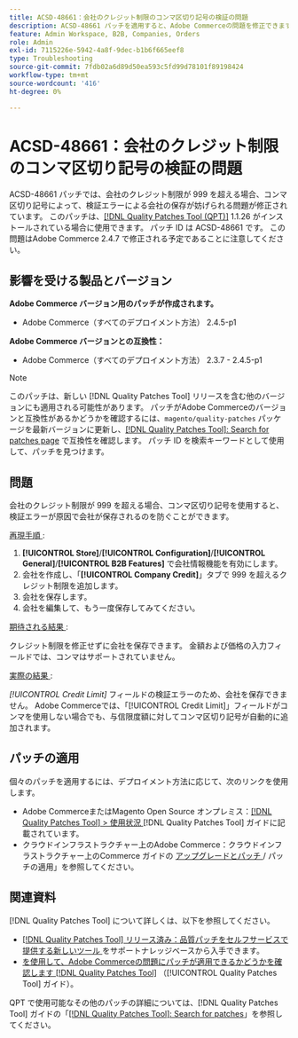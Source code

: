 ```yaml
---
title: ACSD-48661：会社のクレジット制限のコンマ区切り記号の検証の問題
description: ACSD-48661 パッチを適用すると、Adobe Commerceの問題を修正できます。この問題では、会社のクレジット制限が 999 を超える場合、コンマ区切り記号を使用すると、検証エラーが原因で会社を保存することができません。
feature: Admin Workspace, B2B, Companies, Orders
role: Admin
exl-id: 7115226e-5942-4a8f-9dec-b1b6f665eef8
type: Troubleshooting
source-git-commit: 7fdb02a6d89d50ea593c5fd99d78101f89198424
workflow-type: tm+mt
source-wordcount: '416'
ht-degree: 0%

---
```


# ACSD-48661：会社のクレジット制限のコンマ区切り記号の検証の問題

ACSD-48661 パッチでは、会社のクレジット制限が 999 を超える場合、コンマ区切り記号によって、検証エラーによる会社の保存が妨げられる問題が修正されています。 このパッチは、[[!DNL Quality Patches Tool (QPT)]](https://experienceleague.adobe.com/ja/docs/commerce-operations/tools/quality-patches-tool/quality-patches-tool-to-self-serve-quality-patches) 1.1.26 がインストールされている場合に使用できます。 パッチ ID は ACSD-48661 です。 この問題はAdobe Commerce 2.4.7 で修正される予定であることに注意してください。

## 影響を受ける製品とバージョン

**Adobe Commerce バージョン用のパッチが作成されます。**

* Adobe Commerce（すべてのデプロイメント方法） 2.4.5-p1

**Adobe Commerce バージョンとの互換性：**

* Adobe Commerce（すべてのデプロイメント方法） 2.3.7 - 2.4.5-p1

>[!NOTE]
>
>このパッチは、新しい [!DNL Quality Patches Tool] リリースを含む他のバージョンにも適用される可能性があります。 パッチがAdobe Commerceのバージョンと互換性があるかどうかを確認するには、`magento/quality-patches` パッケージを最新バージョンに更新し、[[!DNL Quality Patches Tool]: Search for patches page](https://experienceleague.adobe.com/tools/commerce-quality-patches/index.html?lang=ja) で互換性を確認します。 パッチ ID を検索キーワードとして使用して、パッチを見つけます。

## 問題

会社のクレジット制限が 999 を超える場合、コンマ区切り記号を使用すると、検証エラーが原因で会社が保存されるのを防ぐことができます。

<u> 再現手順 </u>:

1. **[!UICONTROL Store]**/**[!UICONTROL Configuration]**/**[!UICONTROL General]**/**[!UICONTROL B2B Features]** で会社情報機能を有効にします。
1. 会社を作成し、「**[!UICONTROL Company Credit]**」タブで 999 を超えるクレジット制限を追加します。
1. 会社を保存します。
1. 会社を編集して、もう一度保存してみてください。

<u> 期待される結果 </u>:

クレジット制限を修正せずに会社を保存できます。 金額および価格の入力フィールドでは、コンマはサポートされていません。

<u> 実際の結果 </u>:

*[!UICONTROL Credit Limit]* フィールドの検証エラーのため、会社を保存できません。 Adobe Commerceでは、「[!UICONTROL Credit Limit]」フィールドがコンマを使用しない場合でも、与信限度額に対してコンマ区切り記号が自動的に追加されます。

## パッチの適用

個々のパッチを適用するには、デプロイメント方法に応じて、次のリンクを使用します。

* Adobe CommerceまたはMagento Open Source オンプレミス：[[!DNL Quality Patches Tool] > 使用状況 ](/help/tools/quality-patches-tool/usage.md) [!DNL Quality Patches Tool] ガイドに記載されています。
* クラウドインフラストラクチャー上のAdobe Commerce：クラウドインフラストラクチャー上のCommerce ガイドの [ アップグレードとパッチ ](https://experienceleague.adobe.com/docs/commerce-cloud-service/user-guide/develop/upgrade/apply-patches.html?lang=ja)/ パッチの適用」を参照してください。

## 関連資料

[!DNL Quality Patches Tool] について詳しくは、以下を参照してください。

* [[!DNL Quality Patches Tool]  リリース済み：品質パッチをセルフサービスで提供する新しいツール ](https://experienceleague.adobe.com/ja/docs/commerce-operations/tools/quality-patches-tool/quality-patches-tool-to-self-serve-quality-patches) をサポートナレッジベースから入手できます。
* [ を使用して、Adobe Commerceの問題にパッチが適用できるかどうかを確認します  [!DNL Quality Patches Tool]](/help/tools/quality-patches-tool/patches-available-in-qpt/check-patch-for-magento-issue-with-magento-quality-patches.md) （[!UICONTROL Quality Patches Tool] ガイド）。


QPT で使用可能なその他のパッチの詳細については、[!DNL Quality Patches Tool] ガイドの「[[!DNL Quality Patches Tool]: Search for patches](https://experienceleague.adobe.com/tools/commerce-quality-patches/index.html?lang=ja)」を参照してください。
